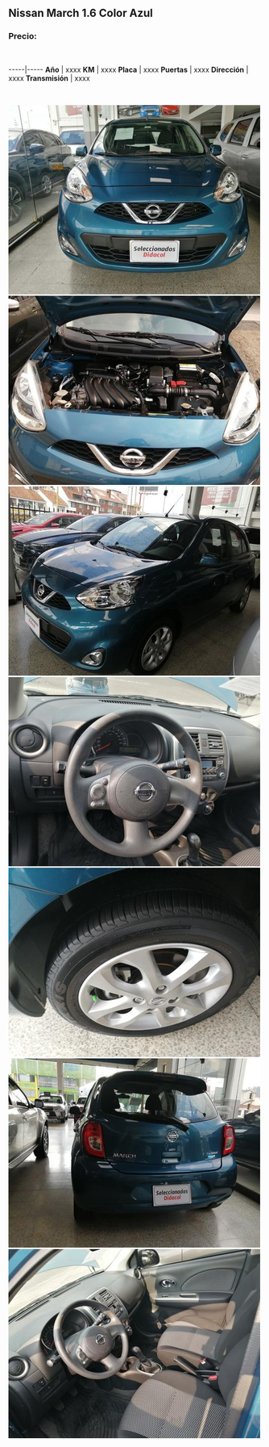 ## Nissan March 1.6 Color Azul

### Precio:

<p>&nbsp;</p>

-----|-----
**Año** | xxxx
**KM** | xxxx
**Placa** | xxxx
**Puertas** | xxxx
**Dirección** | xxxx
**Transmisión** | xxxx


<p>&nbsp;</p>

<img src="images/Nissan March 1.6 - 0.021.jpg?raw=true"/>
<img src="images/Nissan March 1.6 - 0.0806.jpg?raw=true"/>
<img src="images/Nissan March 1.6 - 0.1973.jpg?raw=true"/>
<img src="images/Nissan March 1.6 - 0.4821.jpg?raw=true"/>
<img src="images/Nissan March 1.6 - 0.5472.jpg?raw=true"/>
<img src="images/Nissan March 1.6 - 0.5527.jpg?raw=true"/>
<img src="images/Nissan March 1.6 - 0.9278.jpg?raw=true"/>




